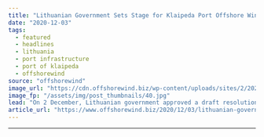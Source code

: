 ```yaml
---
title: "Lithuanian Government Sets Stage for Klaipeda Port Offshore Wind Upgrade"
date: "2020-12-03"
tags: 
  - featured
  - headlines
  - lithuania
  - port infrastructure
  - port of klaipeda
  - offshorewind
source: "offshorewind"
image_url: "https://cdn.offshorewind.biz/wp-content/uploads/sites/2/2020/12/03123002/Port-of-Klaipeda.jpg"
image_fp: "/assets/img/post_thumbnails/40.jpg"
lead: "On 2 December, Lithuanian government approved a draft resolution that would lead to the"
article_url: "https://www.offshorewind.biz/2020/12/03/lithuanian-government-sets-stage-for-klaipeda-port-offshore-wind-upgrade/"
---
```


---
